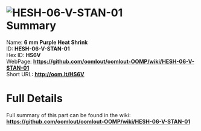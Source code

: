 
![HESH-06-V-STAN-01](https://github.com/oomlout/oomlout-OOMP/blob/master/parts/HESH-06-V-STAN-01/HESH-06-V-STAN-01_420.jpg)   
Summary
=================
  
Name: __6 mm Purple Heat Shrink__    
ID: __HESH-06-V-STAN-01__   
Hex ID: __HS6V__   
WebPage: __https://github.com/oomlout/oomlout-OOMP/wiki/HESH-06-V-STAN-01__   
Short URL: __http://oom.lt/HS6V__   

Full Details
==========================
Full summary of this part can be found in the wiki:   
__https://github.com/oomlout/oomlout-OOMP/wiki/HESH-06-V-STAN-01__    

